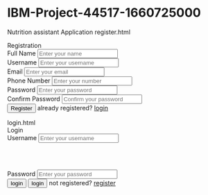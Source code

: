 # IBM-Project-44517-1660725000
Nutrition assistant Application
register.html
<!DOCTYPE html>
<html lang="en" dir="ltr">
<head>
<meta charset="UTF-8">
<link rel="stylesheet" href="C:\Users\Perumal\Desktop\RAMYA ASSIGNMENTS\coding\register.css">
<meta name="viewport" content="width=device-width, initial-scale=1.0">
</head>
<body background="C:\Users\Perumal\Pictures\nutrition bg.png">
<div class="container">
<div class="title">Registration</div>
<div class="content">
<form action="{{url_for('register')}}" method="POST" class="login email">
<div class="user-details">
<div class="input-box">
<span class="details">Full Name</span>
<input type="text" placeholder="Enter your name" name="fullname">
</div>
<div class="input-box">
<span class="details">Username</span>
<input type="text" placeholder="Enter your username"
name="username">
</div>
<div class="input-box">
<span class="details">Email</span>
<input type="text" placeholder="Enter your email" name="email">
</div>
<div class="input-box">
<span class="details">Phone Number</span>
<input type="text" placeholder="Enter your number"
name="phonenumber">
</div>
<div class="input-box">
<span class="details">Password</span>
<input type="password" placeholder="Enter your password"
name="passwords">
</div>
<div class="input-box">
<span class="details">Confirm Password</span>
<input type="password" placeholder="Confirm your password"
name="cpassword">
</div>
</div>
<div class="button">
<input type="submit" value="Register">
 already registered?
 <a href="login.html"> login </a>
</div>
</form>
</div>
</div>
</body>
</html>
login.html
<!DOCTYPE html>
<html lang="en" dir="ltr">
<head>
<meta charset="UTF-8">
<link rel="stylesheet" href="C:\Users\Perumal\Desktop\RAMYA ASSIGNMENTS\coding\register.css">
<meta name="viewport" content="width=device-width, initial-scale=1.0">
</head>
<body background="C:\Users\Perumal\Pictures\nutrition bg.png">
<div class="container">
<div class="title">Login</div>
<div class="content">
<form action="{{url_for('register')}}" method="POST" class="login email">
<div class="user-details">
<div class="input-box">
<span class="details">Username</span>
<input type="text" placeholder="Enter your username"
name="username">
</div>

<br><br>
<div class="input-box">
<span class="details">Password</span>
<input type="password" placeholder="Enter your password"
name="passwords">
</div>
</div>
<div class="button">
<input type="submit" value="login">
<button onclick="my function()">login</button>
not registered?
 <a href="register.html"> register </a>
</div>
</form>
</div>
</div>
</body>
</html>
